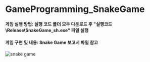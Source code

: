 # GameProgramming_SnakeGame

#### 게임 실행 방법: 실행 코드 폴더 모두 다운로드 후 "실행코드\Release\SnakeGame_sh.exe" 파일 실행

#### 게임 구현 및 내용: Snake Game 보고서 파일 참고

![snake game](https://github.com/suetudy/GameProgramming_SnakeGame/assets/160709053/ba5d9cc9-2d9f-4c6e-bb3e-e15b85746f26)
